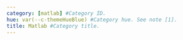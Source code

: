 ```yaml
---
category: [matlab] #Category ID.
hue: var(--c-themeHueBlue) #Category hue. See note [1].
title: Matlab #Category title.
---
```

